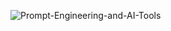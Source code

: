 ![Prompt-Engineering-and-AI-Tools](https://github.com/user-attachments/assets/3d7cf63d-31c3-4d18-bf57-ea4424aa97df)
